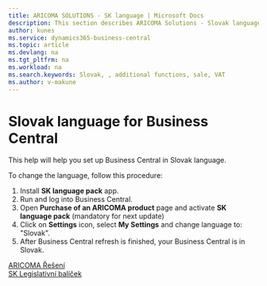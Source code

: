 ```yaml
---
title: ARICOMA SOLUTIONS - SK language | Microsoft Docs
description: This section describes ARICOMA Solutions - Slovak language
author: kunes
ms.service: dynamics365-business-central
ms.topic: article
ms.devlang: na
ms.tgt_pltfrm: na
ms.workload: na
ms.search.keywords: Slovak, , additional functions, sale, VAT
ms.author: v-makune
---
```


# Slovak language for Business Central

This help will help you set up Business Central in Slovak language.

To change the language, follow this procedure:

1.	Install **SK language pack** app.
2.	Run and log into Business Central.
3.  Open **Purchase of an ARICOMA product** page and activate **SK language pack** (mandatory for next update)
4.	Click on **Settings** icon, select **My Settings** and change language to: "Slovak".
5.	After Business Central refresh is finished, your Business Central is in Slovak.


[ARICOMA Řešení](../index.md)  
[SK Legislativní balíček](sk-legislative-pack.md)
